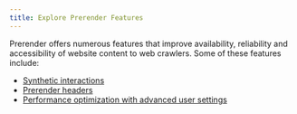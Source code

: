 ```yaml
---
title: Explore Prerender Features
---
```


Prerender offers numerous features that improve availability, reliability and accessibility of website content to web crawlers. Some of these features include:

- [Synthetic interactions](./01-synthetic-interactions/01-implementing-interaction/index.md)
- [Prerender headers](./02-prerendering-headers/index.md)
- [Performance optimization with advanced user settings](../07-prerendering-management/prerendering-settings.md)

